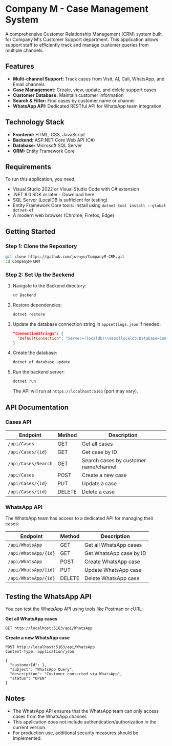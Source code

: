 # Company M - Case Management System

A comprehensive Customer Relationship Management (CRM) system built for Company M's Customer Support department. This application allows support staff to efficiently track and manage customer queries from multiple channels.

## Features

- **Multi-channel Support:** Track cases from Visit, AI, Call, WhatsApp, and Email channels
- **Case Management:** Create, view, update, and delete support cases
- **Customer Database:** Maintain customer information
- **Search & Filter:** Find cases by customer name or channel
- **WhatsApp API:** Dedicated RESTful API for WhatsApp team integration

## Technology Stack

- **Frontend:** HTML, CSS, JavaScript
- **Backend:** ASP.NET Core Web API (C#)
- **Database:** Microsoft SQL Server
- **ORM:** Entity Framework Core

## Requirements

To run this application, you need:

- Visual Studio 2022 or Visual Studio Code with C# extension
- .NET 8.0 SDK or later - Download here
- SQL Server (LocalDB is sufficient for testing)
- Entity Framework Core tools: Install using `dotnet tool install --global dotnet-ef`
- A modern web browser (Chrome, Firefox, Edge)

## Getting Started

### Step 1: Clone the Repository

```bash
git clone https://github.com/joenyo/CompanyM-CRM.git
cd CompanyM-CRM
```

### Step 2: Set Up the Backend

1. Navigate to the Backend directory:

   ```bash
   cd Backend
   ```

2. Restore dependencies:

   ```bash
   dotnet restore
   ```

3. Update the database connection string in `appsettings.json` if needed:

   ```json
   "ConnectionStrings": {
     "DefaultConnection": "Server=(localdb)\\mssqllocaldb;Database=CompanyM_CRM;Trusted_Connection=True;"
   }
   ```

4. Create the database:

   ```bash
   dotnet ef database update
   ```

5. Run the backend server:

   ```bash
   dotnet run
   ```

   The API will run at `https://localhost:5163` (port may vary).

## API Documentation

### Cases API

| Endpoint | Method | Description |
| --- | --- | --- |
| `/api/Cases` | GET | Get all cases |
| `/api/Cases/{id}` | GET | Get case by ID |
| `/api/Cases/Search` | GET | Search cases by customer name/channel |
| `/api/Cases` | POST | Create a new case |
| `/api/Cases/{id}` | PUT | Update a case |
| `/api/Cases/{id}` | DELETE | Delete a case |

### WhatsApp API

The WhatsApp team has access to a dedicated API for managing their cases:

| Endpoint | Method | Description |
| --- | --- | --- |
| `/api/WhatsApp` | GET | Get all WhatsApp cases |
| `/api/WhatsApp/{id}` | GET | Get WhatsApp case by ID |
| `/api/WhatsApp` | POST | Create WhatsApp case |
| `/api/WhatsApp/{id}` | PUT | Update WhatsApp case |
| `/api/WhatsApp/{id}` | DELETE | Delete WhatsApp case |

## Testing the WhatsApp API

You can test the WhatsApp API using tools like Postman or cURL:

**Get all WhatsApp cases**

```http
GET http://localhost:5163/api/WhatsApp
```

**Create a new WhatsApp case**

```http
POST http://localhost:5163/api/WhatsApp
Content-Type: application/json

{
  "customerId": 1,
  "subject": "WhatsApp Query",
  "description": "Customer contacted via WhatsApp",
  "status": "OPEN"
}
```

## Notes

- The WhatsApp API ensures that the WhatsApp team can only access cases from the WhatsApp channel.
- This application does not include authentication/authorization in the current version.
- For production use, additional security measures should be implemented.
